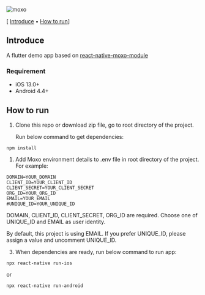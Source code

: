 
![moxo](https://assets-global.website-files.com/612ecbcc615e87b0b9b38524/62037243f5ede375a8705a34_Moxo-Website-Button.svg)

[ [Introduce](#introduce) &bull; [How to run](#how-to-run)]

## Introduce

A flutter demo app based on [react-native-moxo-module](https://github.com/Moxtra/react-native-moxo-module)

### Requirement

* iOS 13.0+
* Android 4.4+

## How to run

1. Clone this repo or download zip file, go to root directory of the project.

   Run below command to get dependencies:

```
npm install
```

1. Add Moxo environment details to .env file in root directory of the project. For example:

```
DOMAIN=YOUR_DOMAIN
CLIENT_ID=YOUR_CLIENT_ID
CLIENT_SECRET=YOUR_CLIENT_SECRET
ORG_ID=YOUR_ORG_ID
EMAIL=YOUR_EMAIL
#UNIQUE_ID=YOUR_UNIQUE_ID 
```

DOMAIN, CLIENT_ID, CLIENT_SECRET, ORG_ID are required. Choose one of UNIQUE_ID and EMAIL as user identity.

By default, this project is using EMAIL. If you prefer UNIQUE_ID, please assign a value and uncomment UNIQUE_ID.

3. When dependencies are ready, run below command to run app:

```
npx react-native run-ios
```
or 
```
npx react-native run-android
```
